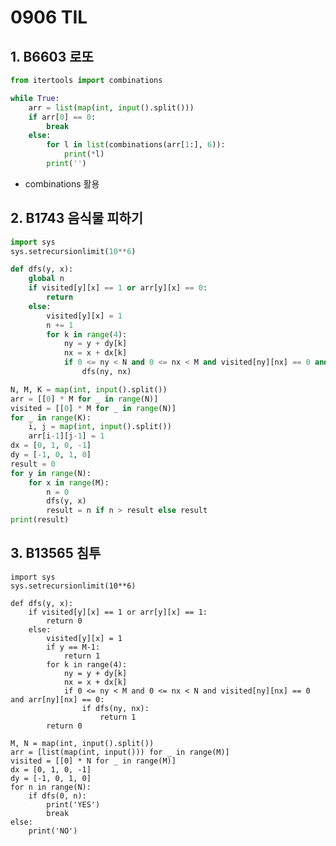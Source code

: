 # 0906 TIL

## 1. B6603 로또

```python
from itertools import combinations

while True:
    arr = list(map(int, input().split()))
    if arr[0] == 0:
        break
    else:
        for l in list(combinations(arr[1:], 6)):
            print(*l)
        print('')
```

- combinations 활용

## 2. B1743 음식물 피하기

```python
import sys
sys.setrecursionlimit(10**6)

def dfs(y, x):
    global n
    if visited[y][x] == 1 or arr[y][x] == 0:
        return
    else:
        visited[y][x] = 1
        n += 1
        for k in range(4):
            ny = y + dy[k]
            nx = x + dx[k]
            if 0 <= ny < N and 0 <= nx < M and visited[ny][nx] == 0 and arr[ny][nx] == 1:
                dfs(ny, nx)

N, M, K = map(int, input().split())
arr = [[0] * M for _ in range(N)]
visited = [[0] * M for _ in range(N)]
for _ in range(K):
    i, j = map(int, input().split())
    arr[i-1][j-1] = 1
dx = [0, 1, 0, -1]
dy = [-1, 0, 1, 0]
result = 0
for y in range(N):
    for x in range(M):
        n = 0
        dfs(y, x)
        result = n if n > result else result
print(result)
```

## 3. B13565 침투

    import sys
    sys.setrecursionlimit(10**6)
    
    def dfs(y, x):
        if visited[y][x] == 1 or arr[y][x] == 1:
            return 0
        else:
            visited[y][x] = 1
            if y == M-1:
                return 1
            for k in range(4):
                ny = y + dy[k]
                nx = x + dx[k]
                if 0 <= ny < M and 0 <= nx < N and visited[ny][nx] == 0 and arr[ny][nx] == 0:
                    if dfs(ny, nx):
                        return 1
            return 0
    
    M, N = map(int, input().split())
    arr = [list(map(int, input())) for _ in range(M)]
    visited = [[0] * N for _ in range(M)]
    dx = [0, 1, 0, -1]
    dy = [-1, 0, 1, 0]
    for n in range(N):
        if dfs(0, n):
            print('YES')
            break
    else:
        print('NO')
